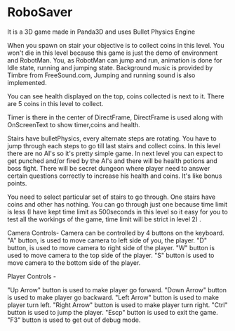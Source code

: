 # RoboSaver
It is a 3D game made in Panda3D and uses Bullet Physics Engine

When you spawn on stair your objective is to collect coins in this level. You won't die in this level because this game is just the demo of environment and RobotMan. You, as RobotMan can jump and run, animation is done for Idle state, running and jumping state. Background music is provided by Timbre from FreeSound.com, Jumping and running sound is also implemented.
  
You can see health displayed on the top, coins collected is next to it. There are 5 coins in this level to collect. 
  
Timer is there in the center of DirectFrame, DirectFrame is used along with OnScreenText to show timer,coins and health.

Stairs have bulletPhysics, every alternate steps are rotating. You have to jump through each steps to go till last stairs and collect coins. In this level there are no AI's so it's pretty simple game. In next level you can expect to get punched and/or fired by the AI's and there will be health potions and boss fight. There will be secret dungeon where player need to answer certain questions correctly to increase his health and coins. It's like bonus points. 

You need to select particular set of stairs to go through. One stairs have coins and other has nothing. You can go through just one because time limit is less (I have kept time limit as 500seconds in this level so it easy for you to test all the workings of the game, time limit will be strict in level 2) . 

Camera  Controls- 
Camera can be controlled by 4 buttons on the keyboard.
"A" button, is used to move camera to left side of you, the player.
"D" button, is used to move camera to right side of the player. 
"W" button is used to move camera to the top side of the player.
"S" button is used to move camera to the bottom side of the player.

Player Controls  - 

"Up Arrow" button is used to make player go forward.
"Down Arrow" button is used to make player go backward.
"Left Arrow" button is used to make player turn left.
"Right Arrow" button is used to make player turn right.
"Ctrl" button is used to jump the player.
"Escp" button is used to exit the game.
"F3" button is used to get out of debug mode.
